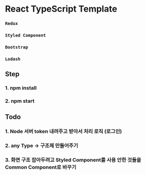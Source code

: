 # React TypeScript Template

### `Redux`

### `Styled Component`

### `Bootstrap`

### `Lodash`

## Step

### 1. npm install

### 2. npm start

## Todo

### 1. Node 서버 token 내려주고 받아서 처리 로직 (로그인)

### 2. any Type -> 구조체 만들어주기

### 3. 화면 구조 잡아두려고 Styled Component를 사용 안한 것들을 Common Component로 바꾸기
